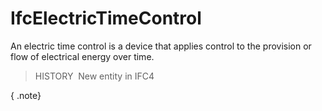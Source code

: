 IfcElectricTimeControl
======================

An electric time control is a device that applies control to the provision or flow of electrical energy over time.

> HISTORY&nbsp; New entity in IFC4

{ .note}
>
